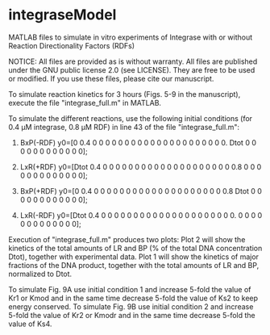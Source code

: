 # integraseModel
MATLAB files to simulate in vitro experiments of Integrase with or without Reaction Directionality Factors (RDFs)

NOTICE: All files are provided as is without warranty. All files are published under the GNU public license 2.0 (see LICENSE). They are free to be used or modified. If you use these files, please cite our manuscript.

To simulate reaction kinetics for 3 hours (Figs. 5-9 in the manuscript), execute the file "integrase_full.m" in MATLAB.

To simulate the different reactions, use the following initial conditions (for 0.4 µM integrase, 0.8 µM RDF) in line 43 of the file "integrase_full.m":

1) BxP(-RDF)
y0=[0 0.4 0 0 0 0 0 0 0 0 0 0 0 0 0 0 0 0 0 0 0 0 0. Dtot 0 0 0 0 0 0 0 0 0 0 0 0]; 

2) LxR(+RDF)
y0=[Dtot 0.4 0 0 0 0 0 0 0 0 0 0 0 0 0 0 0 0 0 0 0 0 0.8 0 0 0 0 0 0 0 0 0 0 0 0 0];

3) BxP(+RDF)
y0=[0 0.4 0 0 0 0 0 0 0 0 0 0 0 0 0 0 0 0 0 0 0 0 0.8 Dtot 0 0 0 0 0 0 0 0 0 0 0 0];

4) LxR(-RDF)
y0=[Dtot 0.4 0 0 0 0 0 0 0 0 0 0 0 0 0 0 0 0 0 0 0 0 0. 0 0 0 0 0 0 0 0 0 0 0 0 0];

Execution of "integrase_full.m" produces two plots:
Plot 2 will show the kinetics of the total amounts of LR and BP (% of the total DNA concentration Dtot), together with experimental data. Plot 1 will show the kinetics of major fractions of the DNA product, together with the total amounts of LR and BP, normalized to Dtot.

To simulate Fig. 9A use initial condition 1 and increase 5-fold the value of Kr1 or Kmod and in the same time decrease 5-fold the value of Ks2 to keep energy conserved. To simulate Fig. 9B use initial condition 2 and increase 5-fold the value of Kr2 or Kmodr and in the same time decrease 5-fold the value of Ks4.
